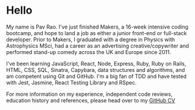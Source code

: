 # Hello

My name is Pav Rao. I've just finished Makers, a 16-week intensive coding bootcamp, and hope to land a job as either a junior front-end or full-stack developer. Prior to Makers, I graduated with a degree in Physics with Astrophysics MSci, had a career as an advertising creative/copywriter and performed stand-up comedy across the UK and Europe since 2011.

I've been learning JavaScript, React, Node, Express, Ruby, Ruby on Rails, HTML, CSS, SQL, Sinatra, Capybara, data structures and algorithms, and am competent using Git and GitHub. I'm a big fan of TDD and have tested with Jest, Jasmine, React Testing Library and RSpec.

For more information on my experience, independent code reviews, education history and references, please head over to my [GitHub CV](https://github.com/pav0107/CV/)
